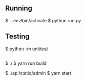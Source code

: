 ## Running

$ . .env/bin/activate
$ python run.py

## Testing

$ python -m unittest


##
$ ./
$ yarn run build

$ ./api/static/admin
$ yarn start